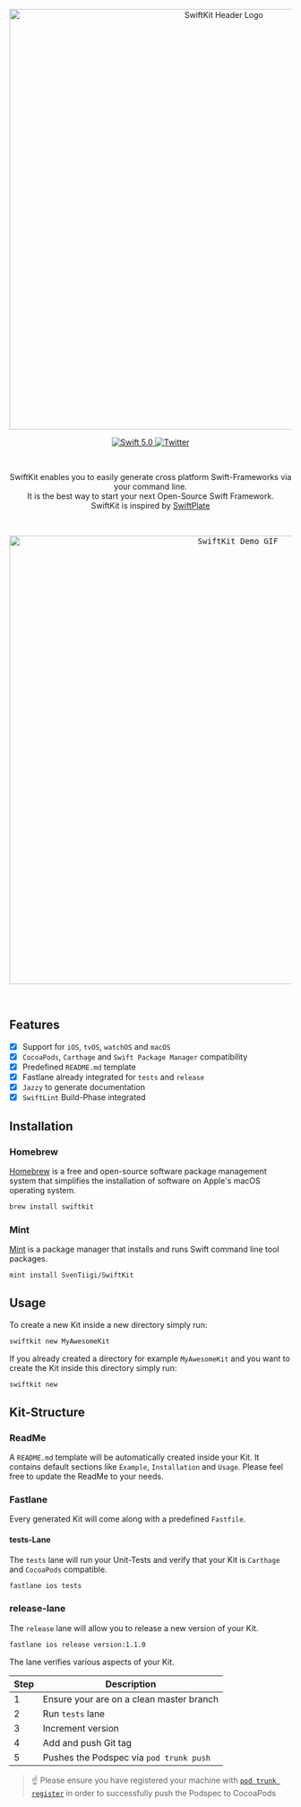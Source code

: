 <p align="center">
   <img width="750" src="https://raw.githubusercontent.com/SvenTiigi/SwiftKit/gh-pages/readMeAssets/SwiftKit.png?token=ACZQQFRDMCNQJJK5HOTE7HC4ZXTOK" alt="SwiftKit Header Logo">
</p>

<p align="center">
   <a href="https://developer.apple.com/swift/">
      <img src="https://img.shields.io/badge/Swift-5.0-orange.svg?style=flat" alt="Swift 5.0">
   </a>
   <a href="https://twitter.com/SvenTiigi/">
      <img src="https://img.shields.io/badge/Twitter-@SvenTiigi-blue.svg?style=flat" alt="Twitter">
   </a>
</p>

<br/>

<p align="center">
SwiftKit enables you to easily generate cross platform Swift-Frameworks via your command line.<br/>
It is the best way to start your next Open-Source Swift Framework.<br/>
SwiftKit is inspired by <a href="https://github.com/JohnSundell/SwiftPlate">SwiftPlate</a>
</p>

<br/>

<p align="center">
  <kbd><img width="800" src="https://raw.githubusercontent.com/SvenTiigi/SwiftKit/gh-pages/readMeAssets/SwiftKitDemo.gif?token=ACZQQFXOJIIBNFKO2H3VEUS4Z3MSO" alt="SwiftKit Demo GIF"></kbd>
</p>

<br/>

## Features

- [x] Support for `iOS`, `tvOS`, `watchOS` and `macOS`
- [x] `CocoaPods`, `Carthage` and `Swift Package Manager` compatibility
- [x] Predefined `README.md` template
- [x] Fastlane already integrated for `tests` and `release`
- [x] `Jazzy` to generate documentation
- [x] `SwiftLint` Build-Phase integrated

## Installation

### Homebrew

[Homebrew](https://brew.sh/) is a free and open-source software package management system that simplifies the installation of software on Apple's macOS operating system.

```bash
brew install swiftkit
```

### Mint

[Mint](https://github.com/yonaskolb/Mint) is a package manager that installs and runs Swift command line tool packages.

```bash
mint install SvenTiigi/SwiftKit
```

## Usage

To create a new Kit inside a new directory simply run:

```bash
swiftkit new MyAwesomeKit
```

If you already created a directory for example `MyAwesomeKit` and you want to create the Kit inside this directory simply run:

```bash
swiftkit new
```

## Kit-Structure

### ReadMe

A `README.md` template will be automatically created inside your Kit. It contains default sections like `Example`, `Installation` and `Usage`. Please feel free to update the ReadMe to your needs.

### Fastlane

Every generated Kit will come along with a predefined `Fastfile`.

#### tests-Lane

The `tests` lane will run your Unit-Tests and verify that your Kit is `Carthage` and `CocoaPods` compatible.

```bash
fastlane ios tests
```

### release-lane

The `release` lane will allow you to release a new version of your Kit.

```bash
fastlane ios release version:1.1.0
```

The lane verifies various aspects of your Kit.

| Step | Description |
| --- | --- |
| 1 | Ensure your are on a clean master branch |
| 2 | Run `tests` lane |
| 3 | Increment version |
| 4 | Add and push Git tag |
| 5 | Pushes the Podspec via `pod trunk push` |

> ☝️ Please ensure you have registered your machine with [`pod trunk register`](https://guides.cocoapods.org/making/getting-setup-with-trunk.html) in order to successfully push the Podspec to CocoaPods
